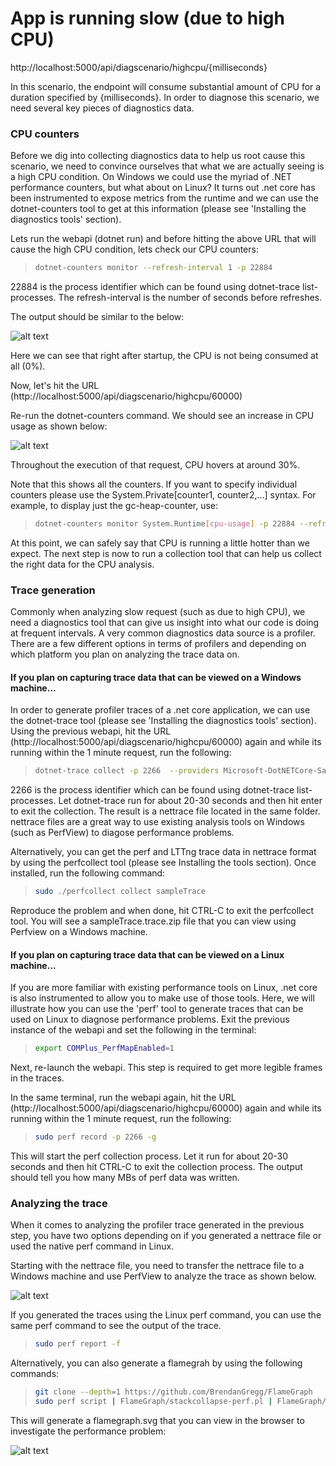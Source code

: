 # App is running slow (due to high CPU)

http://localhost:5000/api/diagscenario/highcpu/{milliseconds}

In this scenario, the endpoint will consume substantial amount of CPU for a duration specified by {milliseconds}. In order to diagnose this scenario, we need several key pieces of diagnostics data.

### CPU counters
Before we dig into collecting diagnostics data to help us root cause this scenario, we need to convince ourselves that what we are actually seeing is a high CPU condition. On Windows we could use the myriad of .NET performance counters, but what about on Linux? It turns out .net core has been instrumented to expose metrics from the runtime and we can use the dotnet-counters tool to get at this information (please see 'Installing the diagnostics tools' section). 

Lets run the webapi (dotnet run) and before hitting the above URL that will cause the high CPU condition, lets check our CPU counters:

> ```bash
> dotnet-counters monitor --refresh-interval 1 -p 22884
> ```

22884 is the process identifier which can be found using dotnet-trace list-processes. The refresh-interval is the number of seconds before refreshes. 

The output should be similar to the below:

![alt text](https://user-images.githubusercontent.com/15442480/57110746-75730800-6cee-11e9-81a8-1c253aef37ce.jpg)

Here we can see that right after startup, the CPU is not being consumed at all (0%). 

Now, let's hit the URL (http://localhost:5000/api/diagscenario/highcpu/60000)

Re-run the dotnet-counters command. We should see an increase in CPU usage as shown below:

![alt text](https://user-images.githubusercontent.com/15442480/57110736-6be9a000-6cee-11e9-86b6-6e128318a267.jpg)

Throughout the execution of that request, CPU hovers at around 30%.  

Note that this shows all the counters. If you want to specify individual counters please use the System.Private[counter1, counter2,...] syntax. For example, to display just the gc-heap-counter, use:

> ```bash
> dotnet-counters monitor System.Runtime[cpu-usage] -p 22884 --refresh-interval 1
> ```

At this point, we can safely say that CPU is running a little hotter than we expect. The next step is now to run a collection tool that can help us collect the right data for the CPU analysis.  


### Trace generation
Commonly when analyzing slow request (such as due to high CPU), we need a diagnostics tool that can give us insight into what our code is doing at frequent intervals. A very common diagnostics data source is a profiler. There are a few different options in terms of profilers and depending on which platform you plan on analyzing the trace data on. 


#### If you plan on capturing trace data that can be viewed on a Windows machine...
In order to generate profiler traces of a .net core application, we can use the dotnet-trace tool (please see 'Installing the diagnostics tools' section). Using the previous webapi, hit the URL (http://localhost:5000/api/diagscenario/highcpu/60000) again and while its running within the 1 minute request, run the following:

> ```bash
> dotnet-trace collect -p 2266  --providers Microsoft-DotNETCore-SampleProfiler
> ```

2266 is the process identifier which can be found using dotnet-trace list-processes. Let dotnet-trace run for about 20-30 seconds and then hit enter to exit the collection. The result is a nettrace file located in the same folder. nettrace files are a great way to use existing analysis tools on Windows (such as PerfView) to diagose performance problems. 

Alternatively, you can get the perf and LTTng trace data in nettrace format by using the perfcollect tool (please see Installing the tools section). Once installed, run the following command:

> ```bash
> sudo ./perfcollect collect sampleTrace
> ```

Reproduce the problem and when done, hit CTRL-C to exit the perfcollect tool. You will see a sampleTrace.trace.zip file that you can view using Perfview on a Windows machine. 


#### If you plan on capturing trace data that can be viewed on a Linux machine...
If you  are more familiar with existing performance tools on Linux, .net core is also instrumented to allow you to make use of those tools. Here, we will illustrate how you can use the 'perf' tool to generate traces that can be used on Linux to diagnose performance problems. Exit the previous instance of the webapi and set the following in the terminal:

> ```bash
> export COMPlus_PerfMapEnabled=1
> ```

Next, re-launch the webapi. This step is required to get more legible frames in the traces. 

In the same terminal, run the webapi again, hit the URL (http://localhost:5000/api/diagscenario/highcpu/60000) again and while its running within the 1 minute request, run the following:

> ```bash
> sudo perf record -p 2266 -g
> ```

This will start the perf collection process. Let it run for about 20-30 seconds and then hit CTRL-C to exit the collection process. The output should tell you how many MBs of perf data was written.  

### Analyzing the trace
When it comes to analyzing the profiler trace generated in the previous step, you have two options depending on if you generated a nettrace file or used the native perf command in Linux. 

Starting with the nettrace file, you need to transfer the nettrace file to a Windows machine and use PerfView to analyze the trace as shown below.

![alt text](https://user-images.githubusercontent.com/15442480/57110777-976c8a80-6cee-11e9-9cf7-407a01a08b1d.jpg)

If you generated the traces using the Linux perf command, you can use the same perf command to see the output of the trace.

> ```bash
> sudo perf report -f
> ```

Alternatively, you can also generate a flamegrah by using the following commands:

> ```bash
> git clone --depth=1 https://github.com/BrendanGregg/FlameGraph
> sudo perf script | FlameGraph/stackcollapse-perf.pl | FlameGraph/flamegraph.pl > flamegraph.svg
> ```

This will generate a flamegraph.svg that you can view in the browser to investigate the performance problem:

![alt text](https://user-images.githubusercontent.com/15442480/57110767-87ed4180-6cee-11e9-98d9-9f1c908acfd5.jpg)





